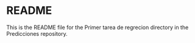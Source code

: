 # README

This is the README file for the Primer tarea de regrecion directory in the Predicciones repository.